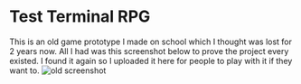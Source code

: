# Test Terminal RPG
This is an old game prototype I made on school which I thought was lost for 2 years now. All I had was this screenshot below to prove the project every existed. I found it again so I uploaded it here for people to play with it if they want to.
![old screenshot](https://i.imgur.com/BX41Wy5.png)
